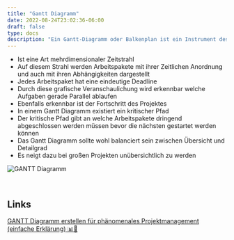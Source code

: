 ```yaml
---
title: "Gantt Diagramm"
date: 2022-08-24T23:02:36-06:00
draft: false
type: docs
description: "Ein Gantt-Diagramm oder Balkenplan ist ein Instrument des Projektmanagements, das die zeitliche Abfolge von Aktivitäten grafisch in Form von Balken auf einer Zeitachse darstellt."
---
```


- Ist eine Art mehrdimensionaler Zeitstrahl
- Auf diesem Strahl werden Arbeitspakete mit ihrer Zeitlichen Anordnung und auch mit ihren Abhängigkeiten dargestellt
- Jedes Arbeitspaket hat eine eindeutige Deadline
- Durch diese grafische Veranschaulichung wird erkennbar welche Aufgaben gerade Parallel ablaufen
- Ebenfalls erkennbar ist der Fortschritt des Projektes
- In einem Gantt Diagramm existiert ein kritischer Pfad
- Der kritische Pfad gibt an welche Arbeitspakete dringend abgeschlossen werden müssen bevor die nächsten gestartet werden können
- Das Gantt Diagramm sollte wohl balanciert sein zwischen Übersicht und Detailgrad
- Es neigt dazu bei großen Projekten unübersichtlich zu werden

![GANTT Diagramm](./GanttChart.svg)

<br>

## Links

[GANTT Diagramm erstellen für phänomenales Projektmanagement (einfache Erklärung) 📊🚀](https://www.youtube.com/watch?v=rpUsuZQsiFs)

